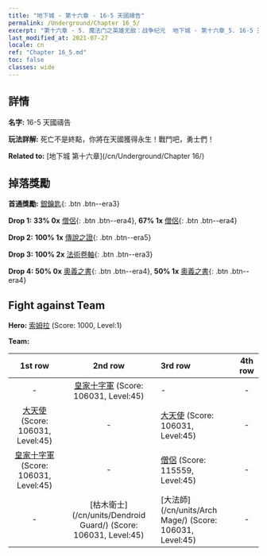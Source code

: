 ```yaml
---
title: "地下城 - 第十六章 - 16-5 天國禱告"
permalink: /Underground/Chapter 16_5/
excerpt: "第十六章 - 5. 魔法门之英雄无敌：战争纪元  地下城 - 第十六章_5. 16-5 天國禱告"
last_modified_at: 2021-07-27
locale: cn
ref: "Chapter 16_5.md"
toc: false
classes: wide
---
```


## 詳情

 **名字:** 16-5 天國禱告

 **玩法詳解:**       死亡不是終點，你將在天國獲得永生！戰鬥吧，勇士們！

 **Related to:** [地下城 第十六章](/cn/Underground/Chapter 16/)

## 掉落獎勵

 **首通獎勵:** [銀鑰匙](/cn/Items/con_693/){: .btn .btn--era3}

 **Drop 1:** **33% 0x** [僧侶](/cn/Items/unt_194/){: .btn .btn--era4}, **67% 1x** [僧侶](/cn/Items/unt_194/){: .btn .btn--era4}

 **Drop 2:** **100% 1x** [傳說之證](/cn/Items/mat_67/){: .btn .btn--era5}

 **Drop 3:** **100% 2x** [法術卷軸](/cn/Items/con_694/){: .btn .btn--era3}

 **Drop 4:** **50% 0x** [奧義之書](/cn/Items/mat_60/){: .btn .btn--era4}, **50% 1x** [奧義之書](/cn/Items/mat_60/){: .btn .btn--era4}


## Fight against Team
 **Hero:** [索姆拉](/cn/heroes/Solmyr/) (Score: 1000, Level:1)

 **Team:**


  | 1st row | 2nd row | 3rd row | 4th row |
  |:----:|:----:|:----|:----:|
  | - | [皇家十字軍](/cn/units/Swordsman/) (Score: 106031, Level:45)  | - | - |
  | [大天使](/cn/units/Angel/) (Score: 106031, Level:45)  | - | [大天使](/cn/units/Angel/) (Score: 106031, Level:45)  | - |
  | [皇家十字軍](/cn/units/Swordsman/) (Score: 106031, Level:45)  | - | [僧侶](/cn/units/Monk/) (Score: 115559, Level:45)  | - |
  | - | [枯木衛士](/cn/units/Dendroid Guard/) (Score: 106031, Level:45)  | [大法師](/cn/units/Arch Mage/) (Score: 106031, Level:45)  | - |


